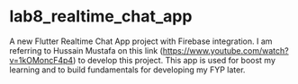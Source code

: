 # lab8_realtime_chat_app

A new Flutter Realtime Chat App project with Firebase integration. I am referring to Hussain Mustafa on this link (https://www.youtube.com/watch?v=1kOMoncF4p4) to develop this project. 
This app is used for boost my learning and to build fundamentals for developing my FYP later.

